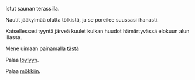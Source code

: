 Istut saunan terassilla.

Nautit jääkylmää olutta tölkistä, ja se poreilee suussasi ihanasti.

Katsellessasi tyyntä järveä kuulet kuikan huudot hämärtyvässä elokuun alun illassa.

Mene uimaan painamalla [tästä](järvi/järvi.md)

Palaa [löylyyn](loyly/loyly.md).

Palaa [mökkiin](mokki/mokki.md).
